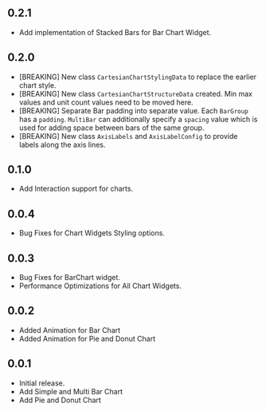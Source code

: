 ## 0.2.1
* Add implementation of Stacked Bars for Bar Chart Widget.

## 0.2.0
* [BREAKING] New class `CartesianChartStylingData` to replace the earlier chart style.
* [BREAKING] New class `CartesianChartStructureData` created. Min max values and unit count values need to be moved here.
* [BREAKING] Separate Bar padding into separate value. Each `BarGroup` has a `padding`. `MultiBar` can additionally specify a `spacing` value which is used for adding space between bars of the same group.
* [BREAKING] New class `AxisLabels` and `AxisLabelConfig` to provide labels along the axis lines.

## 0.1.0

* Add Interaction support for charts.

## 0.0.4

* Bug Fixes for Chart Widgets Styling options.

## 0.0.3

* Bug Fixes for BarChart widget.
* Performance Optimizations for All Chart Widgets.

## 0.0.2

* Added Animation for Bar Chart
* Added Animation for Pie and Donut Chart

## 0.0.1

* Initial release.
* Add Simple and Multi Bar Chart
* Add Pie and Donut Chart
